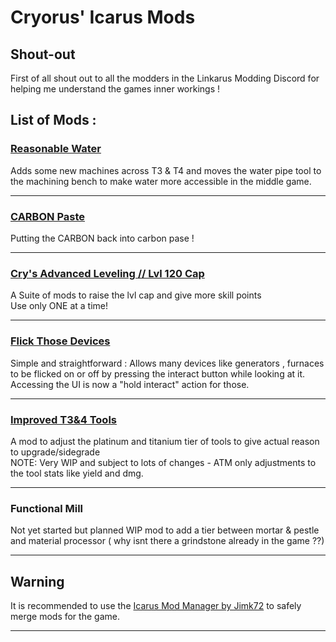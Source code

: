 # Cryorus' Icarus Mods

## Shout-out
First of all shout out to all the modders in the Linkarus Modding Discord for helping me understand the games inner workings ! 

## List of Mods : 

### [**Reasonable Water**](https://github.com/CryorusTheDragon/Icarus_Mods/tree/ReasonableWater)
Adds some new machines across T3 & T4 and moves the water pipe tool to the machining bench to make water more accessible in the middle game.<br>

---

### [**CARBON Paste**](https://github.com/CryorusTheDragon/Icarus_Mods/tree/CARBONPaste)
Putting the CARBON back into carbon pase !<br>

---

### [**Cry's Advanced Leveling // Lvl 120 Cap**](https://github.com/CryorusTheDragon/Icarus_Mods/edit/Cry's-Advanced-Leveling)
A Suite of mods to raise the lvl cap and give more skill points<br>
Use only ONE at a time! <br>

---


### [**Flick Those Devices**](https://github.com/CryorusTheDragon/Icarus_Mods/edit/Flick-Those-Devices)
Simple and straightforward : 
Allows many devices like generators , furnaces to be flicked on or off by pressing the interact button while looking at it. 
Accessing the UI is now a "hold interact" action for those. 

---

### [**Improved T3&4 Tools**](https://github.com/CryorusTheDragon/Icarus_Mods/tree/Improved_T3+4_Tools)
A mod to adjust the platinum and titanium tier of tools to give actual reason to upgrade/sidegrade <br>
NOTE: Very WIP and subject to lots of changes - ATM only adjustments to the tool stats like yield and dmg.

---
### Functional Mill 
Not yet started but planned
WIP mod to add a tier between mortar & pestle and material processor ( why isnt there a grindstone already in the game ??)

---


## Warning
It is recommended to use the [Icarus Mod Manager by Jimk72](https://github.com/Jimk72/Icarus_Software/raw/main/IcarusModManager_1_6_7_Full.zip) to safely merge mods for the game.


---
